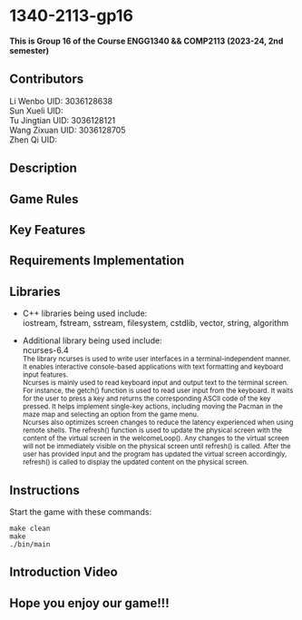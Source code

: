 # 1340-2113-gp16
**This is Group 16 of the Course ENGG1340 && COMP2113 (2023-24, 2nd semester)**

## Contributors
Li Wenbo UID: 3036128638 <br>
Sun Xueli UID: <br>
Tu Jingtian UID: 3036128121 <br>
Wang Zixuan UID: 3036128705 <br>
Zhen Qi UID:

## Description

## Game Rules

## Key Features

## Requirements Implementation

## Libraries
* C++ libraries being used include: <br>
iostream, fstream, sstream, filesystem, cstdlib, vector, string, algorithm

* Additional library being used include: <br>
ncurses-6.4 <br>
<sub>The library ncurses is used to write user interfaces in a terminal-independent manner. It enables interactive console-based applications with text formatting and keyboard input features. <br>
Ncurses is mainly used to read keyboard input and output text to the terminal screen. For instance, the getch() function is used to read user input from the keyboard. It waits for the user to press a key and returns the corresponding ASCII code of the key pressed. It helps implement single-key actions, including moving the Pacman in the maze map and selecting an option from the game menu. <br>
Ncurses also optimizes screen changes to reduce the latency experienced when using remote shells. The refresh() function is used to update the physical screen with the content of the virtual screen in the welcomeLoop(). Any changes to the virtual screen will not be immediately visible on the physical screen until refresh() is called. After the user has provided input and the program has updated the virtual screen accordingly, refresh() is called to display the updated content on the physical screen.</sub>

## Instructions
Start the game with these commands:
```
make clean
make
./bin/main
```

## Introduction Video

## Hope you enjoy our game!!!
